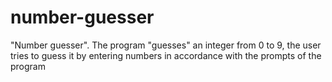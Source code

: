 # number-guesser
"Number guesser". The program "guesses" an integer from 0 to 9, the user tries to guess it by entering numbers in accordance with the prompts of the program
